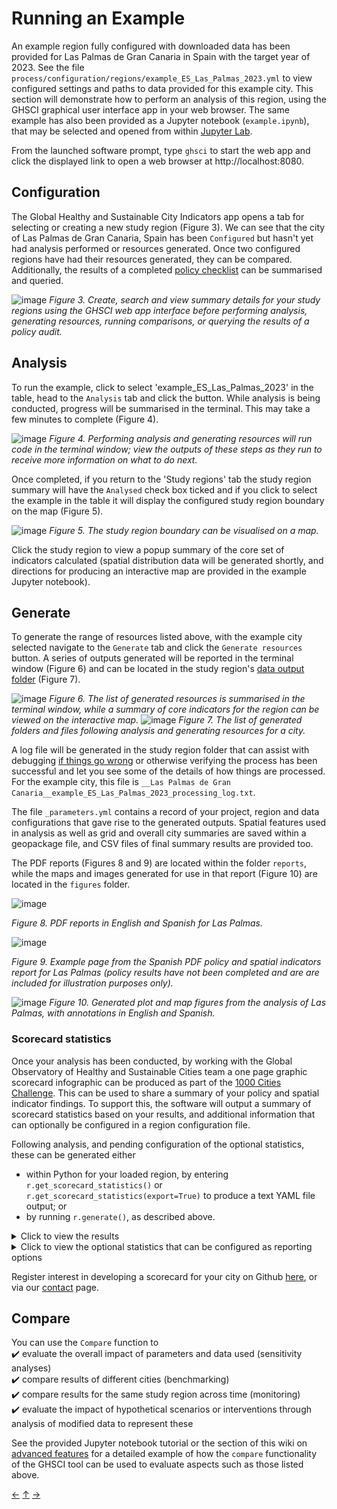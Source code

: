 # Running an Example
An example region fully configured with downloaded data has been provided for Las Palmas de Gran Canaria in Spain with the target year of 2023.  See the file `process/configuration/regions/example_ES_Las_Palmas_2023.yml` to view configured settings and paths to data provided for this example city.  This section will demonstrate how to perform an analysis of this region, using the GHSCI graphical user interface app in your web browser.  The same example has also been provided as a Jupyter notebook (`example.ipynb`), that may be selected and opened from within [Jupyter Lab](./#Jupyter-Lab).

From the launched software prompt, type `ghsci` to start the web app and click the displayed link to open a web browser at http://localhost:8080.

## Configuration
The Global Healthy and Sustainable City Indicators app opens a tab for selecting or creating a new study region (Figure 3).  We can see that the city of Las Palmas de Gran Canaria, Spain has been `Configured` but hasn't yet had analysis performed or resources generated.   Once two configured regions have had their resources generated, they can be compared.  Additionally, the results of a completed [policy checklist](https://healthysustainablecities.github.io/indicators/#Policy-indicator-analysis) can be summarised and queried.

![image](https://github.com/healthysustainablecities/global-indicators/assets/12984626/530f53fa-5989-48bf-8904-031faccb2225)
*Figure 3. Create, search and view summary details for your study regions using the GHSCI web app interface before performing analysis, generating resources, running comparisons, or querying the results of a policy audit.*

## Analysis
To run the example, click to select 'example_ES_Las_Palmas_2023' in the table, head to the `Analysis` tab and click the button.  While analysis is being conducted, progress will be summarised in the terminal.  This may take a few minutes to complete (Figure 4).

![image](https://github.com/healthysustainablecities/global-indicators/assets/12984626/ab5d2e51-4f94-459b-8fa4-212b46720373)
*Figure 4. Performing analysis and generating resources will run code in the terminal window; view the outputs of these steps as they run to receive more information on what to do next.*

Once completed, if you return to the 'Study regions' tab the study region summary will have the `Analysed` check box ticked and if you click to select the example in the table it will display the configured study region boundary on the map (Figure 5).

![image](https://github.com/healthysustainablecities/global-indicators/assets/12984626/0d65bfb4-dcb8-4b9f-833e-cda12893034e)
*Figure 5. The study region boundary can be visualised on a map.*

Click the study region to view a popup summary of the core set of indicators calculated (spatial distribution data will be generated shortly, and directions for producing an interactive map are provided in the example Jupyter notebook).

## Generate
To generate the range of resources listed above, with the example city selected navigate to the `Generate` tab and click the `Generate resources` button.  A series of outputs generated will be reported in the terminal window (Figure 6) and can be located in the study region's [data output folder](./#Data-output-folder) (Figure 7).

![image](https://github.com/healthysustainablecities/global-indicators/assets/12984626/1ccca037-49c7-49fa-aa0b-a9ca9ecfa003)
*Figure 6. The list of generated resources is summarised in the terminal window, while a summary of core indicators for the region can be viewed on the interactive map.*
![image](https://github.com/user-attachments/assets/cc7deaf8-014e-4267-8085-3649ff38b6dc)
*Figure 7. The list of generated folders and files following analysis and generating resources for a city.*

A log file will be generated in the study region folder that can assist with debugging [if things go wrong](./#What-if-I-get-stuck) or otherwise verifying the process has been successful and let you see some of the details of how things are processed.  For the example city, this file is `__Las Palmas de Gran Canaria__example_ES_Las_Palmas_2023_processing_log.txt`.

The file `_parameters.yml` contains a record of your project, region and data configurations that gave rise to the generated outputs.  Spatial features used in analysis as well as grid and overall city summaries are saved within a geopackage file, and CSV files of final summary results are provided too.  

The PDF reports (Figures 8 and 9) are located within the folder `reports`, while the maps and images generated for use in that report (Figure 10) are located in the `figures` folder.

![image](https://github.com/user-attachments/assets/a5fbb943-0f20-41ae-8e47-309cd75d0cab) 

*Figure 8. PDF reports in English and Spanish for Las Palmas.*

![image](https://github.com/user-attachments/assets/fe028569-ada7-4ee8-a29e-85338ffe14db)

*Figure 9. Example page from the Spanish PDF policy and spatial indicators report for Las Palmas (policy results have not been completed and are are included for illustration purposes only).*

![image](https://github.com/user-attachments/assets/9a3b62af-b693-456d-b69c-a4cf8f255e59)
*Figure 10. Generated plot and map figures from the analysis of Las Palmas, with annotations in English and Spanish.*

### Scorecard statistics
Once your analysis has been conducted, by working with the Global Observatory of Healthy and Sustainable Cities team a one page graphic scorecard infographic can be produced as part of the [1000 Cities Challenge](https://www.healthysustainablecities.org/1000cities/).  This can be used to share a summary of your policy and spatial indicator findings.  To support this, the software will output a summary of scorecard statistics based on your results, and additional information that can optionally be configured in a region configuration file.

Following analysis, and pending configuration of the optional statistics, these can be generated either
- within Python for your loaded region, by entering `r.get_scorecard_statistics()` or `r.get_scorecard_statistics(export=True)` to produce a text YAML file output; or
- by running `r.generate()`, as described above.

<details>

<summary>Click to view the results</summary>

```
City: Las Palmas de Gran Canaria
Country: Spain
Global region: Europe
Gini Index: Not configured
Gini source: Not configured
HDI Index: Not configured
HDI source: Not configured
Total urban area (km²): 62.99
Total population: 333,051
Total population source: Global Human Settlements urban centres: 2015 (EU JRC, 2019; Las Palmas de Gran Canaria only) under CC BY 4.0. Centro Nacional de Información Geográfica under CC-BY-4.0
City-wide density (pop/km²): 5287.54
GDP per capita (INT $): Not configured
Population with access to fresh food market or supermarket: 53.84
Population with access to regularly running formal public transport (<20 mins): 74.49
Population with access to any public open space: 75.93
Population living in neighbourhoods above minimum density threshold for WHO physical activity target: 85.1
Population living in neighbourhoods above minimum connectivity threshold for WHO physical activity target: 96.9
Population living in neighbourhoods above the median walkability across the 25 cities*: 95.2
Metropolitan transport policy with health-focused actions: {'identified': '✔', 'aligns': '✔', 'measurable': '✔'}
Air pollution policies for transport and land-use planning: {'identified': '✔', 'aligns': '✔', 'measurable': '✔'}
Requirements for public transport access to employment and services: {'identified': '✔', 'aligns': '✔', 'measurable': '✔'}
Employment distribution requirements: {'identified': '✘', 'aligns': '-', 'measurable': '-'}
Parking restrictions to discourage car use: {'identified': '✔', 'aligns': '✔', 'measurable': '✘'}
Minimum public open space access requirements: {'identified': '✔', 'aligns': '✔', 'measurable': '✔'}
Street connectivity requirements: {'identified': '✘', 'aligns': '-', 'measurable': '-'}
Provision of pedestrian infrastructure and targets for walking participation: {'identified': '✔', 'aligns': '✔', 'measurable': '✔'}
Provision of cycling infrastructure and targets for cycling participation: {'identified': '✔', 'aligns': '✔', 'measurable': '✔'}
Housing density requirements: {'identified': '✔', 'aligns': '✔', 'measurable': '✔'}
Minimum requirements for public transport access and targets for public transport use: {'identified': '✔', 'aligns': '✔', 'measurable': '✔'}
Publicly available information on government expenditure for different transport modes: {'identified': '✔', 'aligns': '✔', 'measurable': '✔'}
```

</details>

<details>

<summary>Click to view the optional statistics that can be configured as reporting options</summary>

```
# Optional scorecard context statistics
  optional_scorecard_context_statistics:
    ## The scorecard is an optional summary of the policy and spatial indicator results.
    ## It is prepared by a graphic designer using an additional selection of contextual
    ## information and indicator results, which a research can provide to the GOHSC team.
    ## To specify values for these fields, uncomment and complete the required fields for each.
    ## For values, please only use numbers and decimal points; do not use commas or other punctuation.
    ## For more information, contact the GOHSC team at info@healthysustainablecities.org
    Gini:
      # Country Gini Index as an estimate of income inequality
      # see https://data.worldbank.org/indicator/SI.POV.GINI
      value:
      year:
      source:
    HDI:
      # Country Human Development Index (HDI)
      # https://hdr.undp.org/data-center/human-development-index#/indicies/HDI
      value:
      year:
      source:
    GDP per capita:
      # City Gross Domestic Product (GDP) per capita as an estimate of economic development (international dollar $)
      value:
      year:
      source:
    ## The following data may be optionally uncommented and provided by users using official data.
    ## This may be preferable to using derived estimates.
    City area (km²):
      # Total study region or city area in square kilometres (km²)
      value:
      year:
      source:
    City population:
      # Total study region or city population
      value:
      year:
      source:
```

</details>

Register interest in developing a scorecard for your city on Github [here](https://github.com/healthysustainablecities/global-indicators/issues/new?template=1000-cities-challenge-support.md), or via our [contact](https://www.healthysustainablecities.org/contact) page.


## Compare 
You can use the `Compare` function to  
:heavy_check_mark: evaluate the overall impact of parameters and data used (sensitivity analyses)   
:heavy_check_mark: compare results of different cities (benchmarking)    
:heavy_check_mark: compare results for the same study region across time (monitoring)    
:heavy_check_mark: evaluate the impact of hypothetical scenarios or interventions through analysis of modified data to represent these  

See the provided Jupyter notebook tutorial or the section of this wiki on [advanced features](https://github.com/healthysustainablecities/global-indicators/wiki/7.-Advanced-Features) for a detailed example of how the `compare` functionality of the GHSCI tool can be used to evaluate aspects such as those listed above.

[&larr;](https://github.com/healthysustainablecities/global-indicators/wiki/3.-Running-the-Software) [&uarr;]() [&rarr;](https://github.com/healthysustainablecities/global-indicators/wiki/5.-Detailed-Setup)